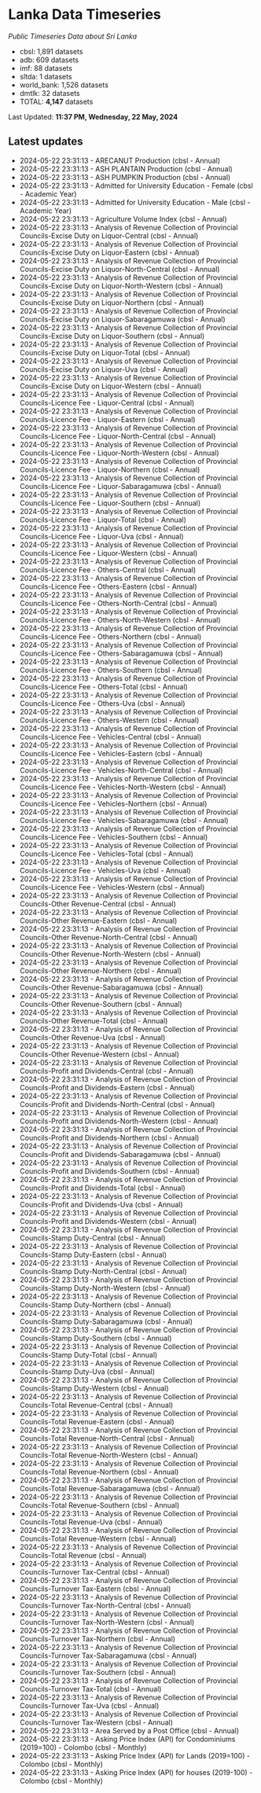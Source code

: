 # Lanka Data Timeseries
*Public Timeseries Data about Sri Lanka*

* cbsl: 1,891 datasets
* adb: 609 datasets
* imf: 88 datasets
* sltda: 1 datasets
* world_bank: 1,526 datasets
* dmtlk: 32 datasets
* TOTAL: **4,147** datasets

Last Updated: **11:37 PM, Wednesday, 22 May, 2024**

## Latest updates

* 2024-05-22 23:31:13 - ARECANUT Production (cbsl - Annual)
* 2024-05-22 23:31:13 - ASH PLANTAIN Production (cbsl - Annual)
* 2024-05-22 23:31:13 - ASH PUMPKIN Production (cbsl - Annual)
* 2024-05-22 23:31:13 - Admitted for University Education - Female (cbsl - Academic Year)
* 2024-05-22 23:31:13 - Admitted for University Education - Male (cbsl - Academic Year)
* 2024-05-22 23:31:13 - Agriculture Volume Index (cbsl - Annual)
* 2024-05-22 23:31:13 - Analysis of Revenue Collection of Provincial Councils-Excise Duty on Liquor-Central (cbsl - Annual)
* 2024-05-22 23:31:13 - Analysis of Revenue Collection of Provincial Councils-Excise Duty on Liquor-Eastern (cbsl - Annual)
* 2024-05-22 23:31:13 - Analysis of Revenue Collection of Provincial Councils-Excise Duty on Liquor-North-Central (cbsl - Annual)
* 2024-05-22 23:31:13 - Analysis of Revenue Collection of Provincial Councils-Excise Duty on Liquor-North-Western (cbsl - Annual)
* 2024-05-22 23:31:13 - Analysis of Revenue Collection of Provincial Councils-Excise Duty on Liquor-Northern (cbsl - Annual)
* 2024-05-22 23:31:13 - Analysis of Revenue Collection of Provincial Councils-Excise Duty on Liquor-Sabaragamuwa (cbsl - Annual)
* 2024-05-22 23:31:13 - Analysis of Revenue Collection of Provincial Councils-Excise Duty on Liquor-Southern (cbsl - Annual)
* 2024-05-22 23:31:13 - Analysis of Revenue Collection of Provincial Councils-Excise Duty on Liquor-Total (cbsl - Annual)
* 2024-05-22 23:31:13 - Analysis of Revenue Collection of Provincial Councils-Excise Duty on Liquor-Uva (cbsl - Annual)
* 2024-05-22 23:31:13 - Analysis of Revenue Collection of Provincial Councils-Excise Duty on Liquor-Western (cbsl - Annual)
* 2024-05-22 23:31:13 - Analysis of Revenue Collection of Provincial Councils-Licence Fee - Liquor-Central (cbsl - Annual)
* 2024-05-22 23:31:13 - Analysis of Revenue Collection of Provincial Councils-Licence Fee - Liquor-Eastern (cbsl - Annual)
* 2024-05-22 23:31:13 - Analysis of Revenue Collection of Provincial Councils-Licence Fee - Liquor-North-Central (cbsl - Annual)
* 2024-05-22 23:31:13 - Analysis of Revenue Collection of Provincial Councils-Licence Fee - Liquor-North-Western (cbsl - Annual)
* 2024-05-22 23:31:13 - Analysis of Revenue Collection of Provincial Councils-Licence Fee - Liquor-Northern (cbsl - Annual)
* 2024-05-22 23:31:13 - Analysis of Revenue Collection of Provincial Councils-Licence Fee - Liquor-Sabaragamuwa (cbsl - Annual)
* 2024-05-22 23:31:13 - Analysis of Revenue Collection of Provincial Councils-Licence Fee - Liquor-Southern (cbsl - Annual)
* 2024-05-22 23:31:13 - Analysis of Revenue Collection of Provincial Councils-Licence Fee - Liquor-Total (cbsl - Annual)
* 2024-05-22 23:31:13 - Analysis of Revenue Collection of Provincial Councils-Licence Fee - Liquor-Uva (cbsl - Annual)
* 2024-05-22 23:31:13 - Analysis of Revenue Collection of Provincial Councils-Licence Fee - Liquor-Western (cbsl - Annual)
* 2024-05-22 23:31:13 - Analysis of Revenue Collection of Provincial Councils-Licence Fee - Others-Central (cbsl - Annual)
* 2024-05-22 23:31:13 - Analysis of Revenue Collection of Provincial Councils-Licence Fee - Others-Eastern (cbsl - Annual)
* 2024-05-22 23:31:13 - Analysis of Revenue Collection of Provincial Councils-Licence Fee - Others-North-Central (cbsl - Annual)
* 2024-05-22 23:31:13 - Analysis of Revenue Collection of Provincial Councils-Licence Fee - Others-North-Western (cbsl - Annual)
* 2024-05-22 23:31:13 - Analysis of Revenue Collection of Provincial Councils-Licence Fee - Others-Northern (cbsl - Annual)
* 2024-05-22 23:31:13 - Analysis of Revenue Collection of Provincial Councils-Licence Fee - Others-Sabaragamuwa (cbsl - Annual)
* 2024-05-22 23:31:13 - Analysis of Revenue Collection of Provincial Councils-Licence Fee - Others-Southern (cbsl - Annual)
* 2024-05-22 23:31:13 - Analysis of Revenue Collection of Provincial Councils-Licence Fee - Others-Total (cbsl - Annual)
* 2024-05-22 23:31:13 - Analysis of Revenue Collection of Provincial Councils-Licence Fee - Others-Uva (cbsl - Annual)
* 2024-05-22 23:31:13 - Analysis of Revenue Collection of Provincial Councils-Licence Fee - Others-Western (cbsl - Annual)
* 2024-05-22 23:31:13 - Analysis of Revenue Collection of Provincial Councils-Licence Fee - Vehicles-Central (cbsl - Annual)
* 2024-05-22 23:31:13 - Analysis of Revenue Collection of Provincial Councils-Licence Fee - Vehicles-Eastern (cbsl - Annual)
* 2024-05-22 23:31:13 - Analysis of Revenue Collection of Provincial Councils-Licence Fee - Vehicles-North-Central (cbsl - Annual)
* 2024-05-22 23:31:13 - Analysis of Revenue Collection of Provincial Councils-Licence Fee - Vehicles-North-Western (cbsl - Annual)
* 2024-05-22 23:31:13 - Analysis of Revenue Collection of Provincial Councils-Licence Fee - Vehicles-Northern (cbsl - Annual)
* 2024-05-22 23:31:13 - Analysis of Revenue Collection of Provincial Councils-Licence Fee - Vehicles-Sabaragamuwa (cbsl - Annual)
* 2024-05-22 23:31:13 - Analysis of Revenue Collection of Provincial Councils-Licence Fee - Vehicles-Southern (cbsl - Annual)
* 2024-05-22 23:31:13 - Analysis of Revenue Collection of Provincial Councils-Licence Fee - Vehicles-Total (cbsl - Annual)
* 2024-05-22 23:31:13 - Analysis of Revenue Collection of Provincial Councils-Licence Fee - Vehicles-Uva (cbsl - Annual)
* 2024-05-22 23:31:13 - Analysis of Revenue Collection of Provincial Councils-Licence Fee - Vehicles-Western (cbsl - Annual)
* 2024-05-22 23:31:13 - Analysis of Revenue Collection of Provincial Councils-Other Revenue-Central (cbsl - Annual)
* 2024-05-22 23:31:13 - Analysis of Revenue Collection of Provincial Councils-Other Revenue-Eastern (cbsl - Annual)
* 2024-05-22 23:31:13 - Analysis of Revenue Collection of Provincial Councils-Other Revenue-North-Central (cbsl - Annual)
* 2024-05-22 23:31:13 - Analysis of Revenue Collection of Provincial Councils-Other Revenue-North-Western (cbsl - Annual)
* 2024-05-22 23:31:13 - Analysis of Revenue Collection of Provincial Councils-Other Revenue-Northern (cbsl - Annual)
* 2024-05-22 23:31:13 - Analysis of Revenue Collection of Provincial Councils-Other Revenue-Sabaragamuwa (cbsl - Annual)
* 2024-05-22 23:31:13 - Analysis of Revenue Collection of Provincial Councils-Other Revenue-Southern (cbsl - Annual)
* 2024-05-22 23:31:13 - Analysis of Revenue Collection of Provincial Councils-Other Revenue-Total (cbsl - Annual)
* 2024-05-22 23:31:13 - Analysis of Revenue Collection of Provincial Councils-Other Revenue-Uva (cbsl - Annual)
* 2024-05-22 23:31:13 - Analysis of Revenue Collection of Provincial Councils-Other Revenue-Western (cbsl - Annual)
* 2024-05-22 23:31:13 - Analysis of Revenue Collection of Provincial Councils-Profit and Dividends-Central (cbsl - Annual)
* 2024-05-22 23:31:13 - Analysis of Revenue Collection of Provincial Councils-Profit and Dividends-Eastern (cbsl - Annual)
* 2024-05-22 23:31:13 - Analysis of Revenue Collection of Provincial Councils-Profit and Dividends-North-Central (cbsl - Annual)
* 2024-05-22 23:31:13 - Analysis of Revenue Collection of Provincial Councils-Profit and Dividends-North-Western (cbsl - Annual)
* 2024-05-22 23:31:13 - Analysis of Revenue Collection of Provincial Councils-Profit and Dividends-Northern (cbsl - Annual)
* 2024-05-22 23:31:13 - Analysis of Revenue Collection of Provincial Councils-Profit and Dividends-Sabaragamuwa (cbsl - Annual)
* 2024-05-22 23:31:13 - Analysis of Revenue Collection of Provincial Councils-Profit and Dividends-Southern (cbsl - Annual)
* 2024-05-22 23:31:13 - Analysis of Revenue Collection of Provincial Councils-Profit and Dividends-Total (cbsl - Annual)
* 2024-05-22 23:31:13 - Analysis of Revenue Collection of Provincial Councils-Profit and Dividends-Uva (cbsl - Annual)
* 2024-05-22 23:31:13 - Analysis of Revenue Collection of Provincial Councils-Profit and Dividends-Western (cbsl - Annual)
* 2024-05-22 23:31:13 - Analysis of Revenue Collection of Provincial Councils-Stamp Duty-Central (cbsl - Annual)
* 2024-05-22 23:31:13 - Analysis of Revenue Collection of Provincial Councils-Stamp Duty-Eastern (cbsl - Annual)
* 2024-05-22 23:31:13 - Analysis of Revenue Collection of Provincial Councils-Stamp Duty-North-Central (cbsl - Annual)
* 2024-05-22 23:31:13 - Analysis of Revenue Collection of Provincial Councils-Stamp Duty-North-Western (cbsl - Annual)
* 2024-05-22 23:31:13 - Analysis of Revenue Collection of Provincial Councils-Stamp Duty-Northern (cbsl - Annual)
* 2024-05-22 23:31:13 - Analysis of Revenue Collection of Provincial Councils-Stamp Duty-Sabaragamuwa (cbsl - Annual)
* 2024-05-22 23:31:13 - Analysis of Revenue Collection of Provincial Councils-Stamp Duty-Southern (cbsl - Annual)
* 2024-05-22 23:31:13 - Analysis of Revenue Collection of Provincial Councils-Stamp Duty-Total (cbsl - Annual)
* 2024-05-22 23:31:13 - Analysis of Revenue Collection of Provincial Councils-Stamp Duty-Uva (cbsl - Annual)
* 2024-05-22 23:31:13 - Analysis of Revenue Collection of Provincial Councils-Stamp Duty-Western (cbsl - Annual)
* 2024-05-22 23:31:13 - Analysis of Revenue Collection of Provincial Councils-Total Revenue-Central (cbsl - Annual)
* 2024-05-22 23:31:13 - Analysis of Revenue Collection of Provincial Councils-Total Revenue-Eastern (cbsl - Annual)
* 2024-05-22 23:31:13 - Analysis of Revenue Collection of Provincial Councils-Total Revenue-North-Central (cbsl - Annual)
* 2024-05-22 23:31:13 - Analysis of Revenue Collection of Provincial Councils-Total Revenue-North-Western (cbsl - Annual)
* 2024-05-22 23:31:13 - Analysis of Revenue Collection of Provincial Councils-Total Revenue-Northern (cbsl - Annual)
* 2024-05-22 23:31:13 - Analysis of Revenue Collection of Provincial Councils-Total Revenue-Sabaragamuwa (cbsl - Annual)
* 2024-05-22 23:31:13 - Analysis of Revenue Collection of Provincial Councils-Total Revenue-Southern (cbsl - Annual)
* 2024-05-22 23:31:13 - Analysis of Revenue Collection of Provincial Councils-Total Revenue-Uva (cbsl - Annual)
* 2024-05-22 23:31:13 - Analysis of Revenue Collection of Provincial Councils-Total Revenue-Western (cbsl - Annual)
* 2024-05-22 23:31:13 - Analysis of Revenue Collection of Provincial Councils-Total Revenue (cbsl - Annual)
* 2024-05-22 23:31:13 - Analysis of Revenue Collection of Provincial Councils-Turnover Tax-Central (cbsl - Annual)
* 2024-05-22 23:31:13 - Analysis of Revenue Collection of Provincial Councils-Turnover Tax-Eastern (cbsl - Annual)
* 2024-05-22 23:31:13 - Analysis of Revenue Collection of Provincial Councils-Turnover Tax-North-Central (cbsl - Annual)
* 2024-05-22 23:31:13 - Analysis of Revenue Collection of Provincial Councils-Turnover Tax-North-Western (cbsl - Annual)
* 2024-05-22 23:31:13 - Analysis of Revenue Collection of Provincial Councils-Turnover Tax-Northern (cbsl - Annual)
* 2024-05-22 23:31:13 - Analysis of Revenue Collection of Provincial Councils-Turnover Tax-Sabaragamuwa (cbsl - Annual)
* 2024-05-22 23:31:13 - Analysis of Revenue Collection of Provincial Councils-Turnover Tax-Southern (cbsl - Annual)
* 2024-05-22 23:31:13 - Analysis of Revenue Collection of Provincial Councils-Turnover Tax-Total (cbsl - Annual)
* 2024-05-22 23:31:13 - Analysis of Revenue Collection of Provincial Councils-Turnover Tax-Uva (cbsl - Annual)
* 2024-05-22 23:31:13 - Analysis of Revenue Collection of Provincial Councils-Turnover Tax-Western (cbsl - Annual)
* 2024-05-22 23:31:13 - Area Served by a Post Office (cbsl - Annual)
* 2024-05-22 23:31:13 - Asking Price Index (API) for Condominiums (2019=100) - Colombo (cbsl - Monthly)
* 2024-05-22 23:31:13 - Asking Price Index (API) for Lands (2019=100) - Colombo (cbsl - Monthly)
* 2024-05-22 23:31:13 - Asking Price Index (API) for houses (2019-100) - Colombo (cbsl - Monthly)